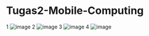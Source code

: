 # Tugas2-Mobile-Computing
1 
![image](https://user-images.githubusercontent.com/71869370/122678565-97eb7680-d211-11eb-83ec-663071c60085.png)
2
![image](https://user-images.githubusercontent.com/71869370/122678749-42fc3000-d212-11eb-8937-c54cad30a6a2.png)
3
![image](https://user-images.githubusercontent.com/71869370/122678766-514a4c00-d212-11eb-8b08-ce3a6bbae8d5.png)
4
![image](https://user-images.githubusercontent.com/71869370/122678816-83f44480-d212-11eb-9165-167daaa7852b.png)
